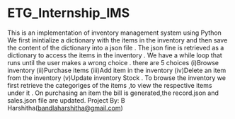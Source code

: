 # ETG_Internship_IMS
This is an implementation of inventory management system using Python
We first inintialize a dictionary with the items in the inventory and then save the content of the dictionary into a json file .
The json fine is retrieved as a dictionary to access the items in the inventory .
We have a while loop that runs until the user makes a wrong choice .
there are 5 choices (i)Browse inventory (ii)Purchase items (iii)Add item in the inventory (iv)Delete an item from the inventory (v)Update inventory Stock .
To browse the inventory we first retrieve the categoriges of the items ,to view the respective items under it .
On purchasing an item the bill is generated,the record.json and sales.json file are updated.
Project By: B Harshitha(bandlaharshitha@gmail.com)
